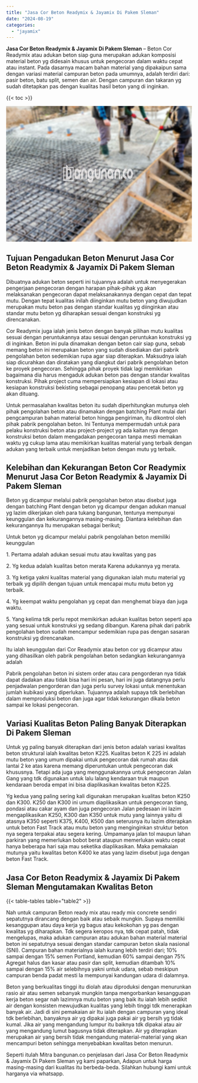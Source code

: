 ```yaml
---
title: "Jasa Cor Beton Readymix & Jayamix Di Pakem Sleman"
date: "2024-08-19"
categories: 
  - "jayamix"
---
```


**Jasa Cor Beton Readymix & Jayamix Di Pakem Sleman** – Beton Cor Readymix atau adukan beton siap guna merupakan adukan komposisi material beton yg didesain khusus untuk pengecoran dalam waktu cepat atau instant. Pada dasarnya macam bahan material yang dipakaipun sama dengan variasi material campuran beton pada umumnya, adalah terdiri dari: pasir beton, batu split, semen dan air. Dengan campuran dan takaran yg sudah ditetapkan pas dengan kualitas hasil beton yang di inginkan.

{{< toc >}}

![Jasa Cor Beton Readymix & Jayamix Di Pakem Sleman](/images/jasa-cor-readymix-56.png)

## Tujuan Pengadukan Beton Menurut Jasa Cor Beton Readymix & Jayamix Di Pakem Sleman

Dibuatnya adukan beton seperti ini tujuannya adalah untuk menyegerakan pengerjaan pengecoran dengan harapan pihak-pihak yg akan melaksanakan pengecoran dapat melaksanakannya dengan cepat dan tepat mutu. Dengan tepat kualitas inilah diinginkan mutu beton yang diwujudkan merupakan mutu beton pas dengan standar kualitas yg diinginkan atau standar mutu beton yg diharapkan sesuai dengan konstruksi yg direncanakan.

Cor Readymix juga ialah jenis beton dengan banyak pilihan mutu kualitas sesuai dengan peruntukannya atau sesuai dengan peruntukan konstruksi yg di inginkan. Beton ini pula dinamakan dengan beton cair siap guna, sebab memang beton ini merupakan beton yang sudah disediakan dari pabrik pengolahan beton sedemikian rupa agar siap diterapkan. Maksudnya ialah siap dicurahkan dan diratakan yang diangkut dari pabrik pengolahan beton ke proyek pengecoran. Sehingga pihak proyek tidak lagi memikirkan bagaimana dia harus mengaduk adukan beton pas dengan standar kwalitas konstruksi. Pihak project cuma mempersiapkan kesiapan di lokasi atau kesiapan konstruksi bekisting sebagai penopang atau pencetak beton yg akan dituang.

Untuk permasalahan kwalitas beton itu sudah diperhitungkan mutunya oleh pihak pengolahan beton atau dinamakan dengan batching Plant mulai dari pengcampuran bahan material beton hingga pengiriman, itu dikontrol oleh pihak pabrik pengolahan beton. Ini Tentunya mempermudah untuk para pelaku konstruksi beton atau project-project yg ada kaitan nya dengan konstruksi beton dalam mengadakan pengecoran tanpa mesti memakan waktu yg cukup lama atau memikirkan kualitas material yang terbaik dengan adukan yang terbaik untuk menjadikan beton dengan mutu yg terbaik.

## Kelebihan dan Kekurangan Beton Cor Readymix Menurut Jasa Cor Beton Readymix & Jayamix Di Pakem Sleman

Beton yg dicampur melalui pabrik pengolahan beton atau disebut juga dengan batching Plant dengan beton yg dicampur dengan adukan manual yg lazim dikerjakan oleh para tukang bangunan, tentunya mempunyai keunggulan dan kekurangannya masing-masing. Diantara kelebihan dan kekurangannya Itu merupakan sebagai berikut;

Untuk beton yg dicampur melalui pabrik pengolahan beton memiliki keunggulan

1\. Pertama adalah adukan sesuai mutu atau kwalitas yang pas

2\. Yg kedua adalah kualitas beton merata Karena adukannya yg merata.

3\. Yg ketiga yakni kualitas material yang digunakan ialah mutu material yg terbaik yg dipilih dengan tujuan untuk mencapai mutu mutu beton yg terbaik.

4\. Yg keempat waktu pengolahan yg cepat dan menghemat biaya dan juga waktu.

5\. Yang kelima tdk perlu repot memikirkan adukan kualitas beton seperti apa yang sesuai untuk konstruksi yg sedang dibangun. Karena pihak dari pabrik pengolahan beton sudah mencampur sedemikian rupa pas dengan sasaran konstruksi yg direncanakan.

Itu ialah keunggulan dari Cor Readymix atau beton cor yg dicampur atau yang dihasilkan oleh pabrik pengolahan beton sedangkan kekurangannya adalah

Pabrik pengolahan beton ini sistem order atau cara pengorderan nya tidak dapat dadakan atau tidak bisa hari ini pesan, hari ini juga datangnya perlu penjadwalan pengorderan dan juga perlu survey lokasi untuk menentukan jumlah kubikasi yang diperlukan. Tujuannya adalah supaya tdk berlebihan dalam memproduksi beton dan juga agar tidak kekurangan dikala beton sampai ke lokasi pengecoran.

## Variasi Kualitas Beton Paling Banyak Diterapkan Di Pakem Sleman

Untuk yg paling banyak diterapkan dari jenis beton adalah variasi kwalitas beton struktural ialah kwalitas beton K225. Kualitas beton K 225 ini adalah mutu beton yang umum dipakai untuk pengecoran dak rumah atau dak lantai 2 ke atas karena memang diperuntukan untuk pengecoran dak khususnya. Tetapi ada juga yang menggunakannya untuk pengecoran Jalan Gang yang tdk digunakan untuk lalu lalang kendaraan truk maupun kendaraan beroda empat ini bisa diaplikasikan kwalitas beton K225.

Yg kedua yang paling sering kali digunakan merupakan kualitas beton K250 dan K300. K250 dan K300 ini umum diaplikasikan untuk pengecoran tiang, pondasi atau cakar ayam dan juga pengecoran Jalan pedesaan ini lazim mengaplikasikan K250, K300 dan K350 untuk mutu yang lainnya yaitu di atasnya K350 seperti K375, K400, K500 dan seterusnya itu lazim diterapkan untuk beton Fast Track atau mutu beton yang menginginkan struktur beton nya segera terpakai atau segera kering. Umpamanya jalan tol maupun lahan parkiran yang memerlukan bobot berat ataupun memerlukan waktu cepat hanya beberapa hari saja mau seketika diaplikasikan. Maka pemakaian mutunya yaitu kwalitas beton K400 ke atas yang lazim disebut juga dengan beton Fast Track.

## Jasa Cor Beton Readymix & Jayamix Di Pakem Sleman Mengutamakan Kwalitas Beton

{{< table-tables table="table2" >}}

Nah untuk campuran Beton ready mix atau ready mix concrete sendiri sepatutnya dirancang dengan baik atau sebaik mungkin. Supaya memiliki kesanggupan atau daya kerja yg bagus atau kekokohan yg pas dengan kwalitas yg diharapkan. Tdk segera keropos nya, tdk cepat patah, tidak mengelupas, maka adukan campuran atau adukan bahan material material beton ini sepatutnya sesuai dengan standar campuran beton skala nasional (SNI). Campuran bahan materialnya ialah kurang lebih terdiri dari; 10% sampai dengan 15% semen Portland, kemudian 60% sampai dengan 75% Agregat halus dan kasar atau pasir dan split, kemudian ditambah 10% sampai dengan 15% air selebihnya yakni untuk udara, sebab meskipun campuran benda padat mesti Ia mempunyai kandungan udara di dalamnya.

Beton yang berkualitas tinggi itu diolah atau diproduksi dengan menurunkan rasio air atau semen sebanyak mungkin tanpa mengorbankan kesanggupan kerja beton segar nah lazimnya mutu beton yang baik itu ialah lebih sedikit air dengan konsisten mewujudkan kualitas yang lebih tinggi tdk menerapkan banyak air. Jadi di sini pemakaian air Itu ialah dengan campuran yang ideal tdk berlebihan, banyaknya air yg dipakai juga pakai air yg bersih yg tidak kumal. Jika air yang mengandung lumpur itu baiknya tdk dipakai atau air yang mengandung lumut bagusnya tidak diterapkan. Air yg diterapkan merupakan air yang bersih tidak mengandung material-material yang akan mencampuri beton sehingga menyebabkan kwalitas beton menurun.

Seperti itulah Mitra bangunan.co penjelasan dari Jasa Cor Beton Readymix & Jayamix Di Pakem Sleman yg kami paparkan, Adapun untuk harga masing-masing dari kualitas itu berbeda-beda. Silahkan hubungi kami untuk harganya via whatsapp.
